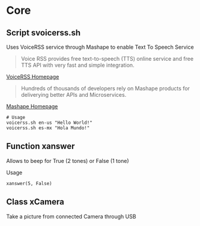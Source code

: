 Core
==

## Script svoicerss.sh

Uses VoiceRSS service through Mashape to enable Text To Speech Service

> Voice RSS provides free text-to-speech (TTS) online service and free TTS API with very fast and simple integration.

[VoiceRSS Homepage](http://www.voicerss.org/)

> Hundreds of thousands of developers rely on Mashape products for deliverying better APIs and Microservices.

[Mashape Homepage](https://www.mashape.com/)

    # Usage
    voicerss.sh en-us "Hello World!"
    voicerss.sh es-mx "Hola Mundo!"

## Function xanswer

Allows to beep for True (2 tones) or False (1 tone)

Usage

    xanswer(5, False)

## Class xCamera

Take a picture from connected Camera through USB